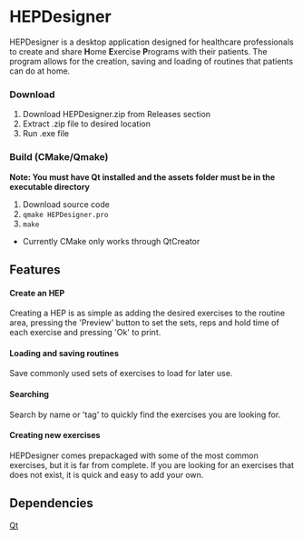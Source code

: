 # HEPDesigner

HEPDesigner is a desktop application designed for healthcare professionals to create and share **H**ome **E**xercise **P**rograms with their patients. The program allows for the creation, saving and loading of routines that patients can do at home.

### Download
1. Download HEPDesigner.zip from Releases section
2. Extract .zip file to desired location
3. Run .exe file

### Build (CMake/Qmake)
**Note: You must have Qt installed and the assets folder must be in the executable directory**
1. Download source code
2. `qmake HEPDesigner.pro`
3. `make`
- Currently CMake only works through QtCreator

## Features

#### Create an HEP
Creating a HEP is as simple as adding the desired exercises to the routine area, pressing the 'Preview' button to set the sets, reps and hold time of each exercise and pressing 'Ok' to print.

#### Loading and saving routines
Save commonly used sets of exercises to load for later use.

#### Searching
Search by name or 'tag' to quickly find the exercises you are looking for.

#### Creating new exercises
HEPDesigner comes prepackaged with some of the most common exercises, but it is far from complete. If you are looking for an exercises that does not exist, it is quick and easy to add your own.

## Dependencies
[Qt](https://qt.io)
